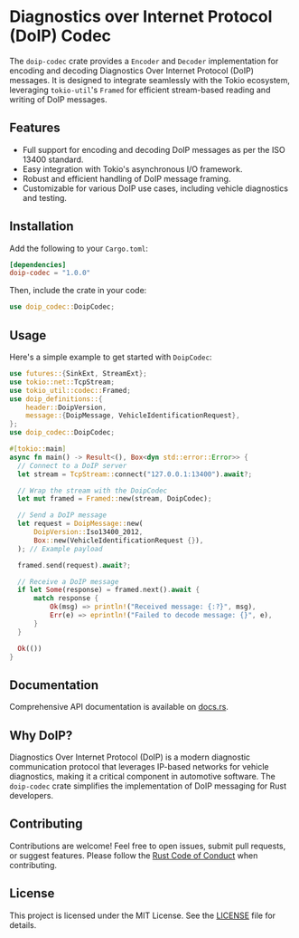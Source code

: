 # Diagnostics over Internet Protocol (DoIP) Codec

The `doip-codec` crate provides a `Encoder` and `Decoder` implementation for encoding and decoding Diagnostics Over Internet Protocol (DoIP) messages. It is designed to integrate seamlessly with the Tokio ecosystem, leveraging `tokio-util`'s `Framed` for efficient stream-based reading and writing of DoIP messages.

## Features

- Full support for encoding and decoding DoIP messages as per the ISO 13400 standard.
- Easy integration with Tokio's asynchronous I/O framework.
- Robust and efficient handling of DoIP message framing.
- Customizable for various DoIP use cases, including vehicle diagnostics and testing.

## Installation

Add the following to your `Cargo.toml`:

```toml
[dependencies]
doip-codec = "1.0.0"
```

Then, include the crate in your code:

```rust
use doip_codec::DoipCodec;
```

## Usage

Here's a simple example to get started with `DoipCodec`:

```rust
use futures::{SinkExt, StreamExt};
use tokio::net::TcpStream;
use tokio_util::codec::Framed;
use doip_definitions::{
    header::DoipVersion,
    message::{DoipMessage, VehicleIdentificationRequest},
};
use doip_codec::DoipCodec;

#[tokio::main]
async fn main() -> Result<(), Box<dyn std::error::Error>> {
  // Connect to a DoIP server
  let stream = TcpStream::connect("127.0.0.1:13400").await?;

  // Wrap the stream with the DoipCodec
  let mut framed = Framed::new(stream, DoipCodec);

  // Send a DoIP message
  let request = DoipMessage::new(
      DoipVersion::Iso13400_2012,
      Box::new(VehicleIdentificationRequest {}),
  ); // Example payload

  framed.send(request).await?;

  // Receive a DoIP message
  if let Some(response) = framed.next().await {
      match response {
          Ok(msg) => println!("Received message: {:?}", msg),
          Err(e) => eprintln!("Failed to decode message: {}", e),
      }
  }

  Ok(())
}
```

## Documentation

Comprehensive API documentation is available on [docs.rs](https://docs.rs/doip-codec/).

## Why DoIP?

Diagnostics Over Internet Protocol (DoIP) is a modern diagnostic communication protocol that leverages IP-based networks for vehicle diagnostics, making it a critical component in automotive software. The `doip-codec` crate simplifies the implementation of DoIP messaging for Rust developers.

## Contributing

Contributions are welcome! Feel free to open issues, submit pull requests, or suggest features. Please follow the [Rust Code of Conduct](https://www.rust-lang.org/policies/code-of-conduct) when contributing.

## License

This project is licensed under the MIT License. See the [LICENSE](LICENSE) file for details.
